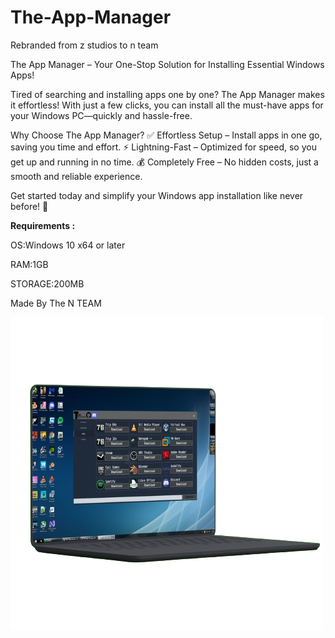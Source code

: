 # The-App-Manager
Rebranded from z studios to n team

The App Manager – Your One-Stop Solution for Installing Essential Windows Apps!

Tired of searching and installing apps one by one? The App Manager makes it effortless! With just a few clicks, you can install all the must-have apps for your Windows PC—quickly and hassle-free.

Why Choose The App Manager?
✅ Effortless Setup – Install apps in one go, saving you time and effort.
⚡ Lightning-Fast – Optimized for speed, so you get up and running in no time.
💰 Completely Free – No hidden costs, just a smooth and reliable experience.

Get started today and simplify your Windows app installation like never before! 🚀

**Requirements :**

OS:Windows 10 x64 or later

RAM:1GB

STORAGE:200MB

Made By The N TEAM

![Alt text](LaptopPreview.png)
